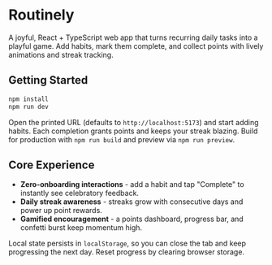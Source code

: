 # Routinely

A joyful, React + TypeScript web app that turns recurring daily tasks into a playful game. Add habits, mark them complete, and collect points with lively animations and streak tracking.

## Getting Started

```bash
npm install
npm run dev
```

Open the printed URL (defaults to `http://localhost:5173`) and start adding habits. Each completion grants points and keeps your streak blazing. Build for production with `npm run build` and preview via `npm run preview`.

## Core Experience

- **Zero-onboarding interactions** - add a habit and tap "Complete" to instantly see celebratory feedback.
- **Daily streak awareness** - streaks grow with consecutive days and power up point rewards.
- **Gamified encouragement** - a points dashboard, progress bar, and confetti burst keep momentum high.

Local state persists in `localStorage`, so you can close the tab and keep progressing the next day. Reset progress by clearing browser storage.
